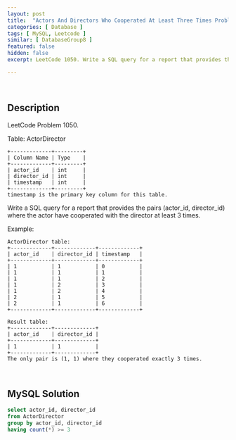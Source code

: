 ```yaml
---
layout: post
title:  "Actors And Directors Who Cooperated At Least Three Times Problem"
categories: [ Database ]
tags: [ MySQL, Leetcode ]
similar: [ DatabaseGroup8 ]
featured: false
hidden: false
excerpt: LeetCode 1050. Write a SQL query for a report that provides the pairs (actor_id, director_id) where the actor have cooperated with the director at least 3 times.

---
```


<br />

## Description

LeetCode Problem 1050. 

Table: ActorDirector

```
+-------------+---------+
| Column Name | Type    |
+-------------+---------+
| actor_id    | int     |
| director_id | int     |
| timestamp   | int     |
+-------------+---------+
timestamp is the primary key column for this table.
```

Write a SQL query for a report that provides the pairs (actor_id, director_id) where the actor have cooperated with the director at least 3 times.

Example:

```
ActorDirector table:
+-------------+-------------+-------------+
| actor_id    | director_id | timestamp   |
+-------------+-------------+-------------+
| 1           | 1           | 0           |
| 1           | 1           | 1           |
| 1           | 1           | 2           |
| 1           | 2           | 3           |
| 1           | 2           | 4           |
| 2           | 1           | 5           |
| 2           | 1           | 6           |
+-------------+-------------+-------------+

Result table:
+-------------+-------------+
| actor_id    | director_id |
+-------------+-------------+
| 1           | 1           |
+-------------+-------------+
The only pair is (1, 1) where they cooperated exactly 3 times.
```

<br />

## MySQL Solution


```sql
select actor_id, director_id
from ActorDirector
group by actor_id, director_id
having count(*) >= 3
```
